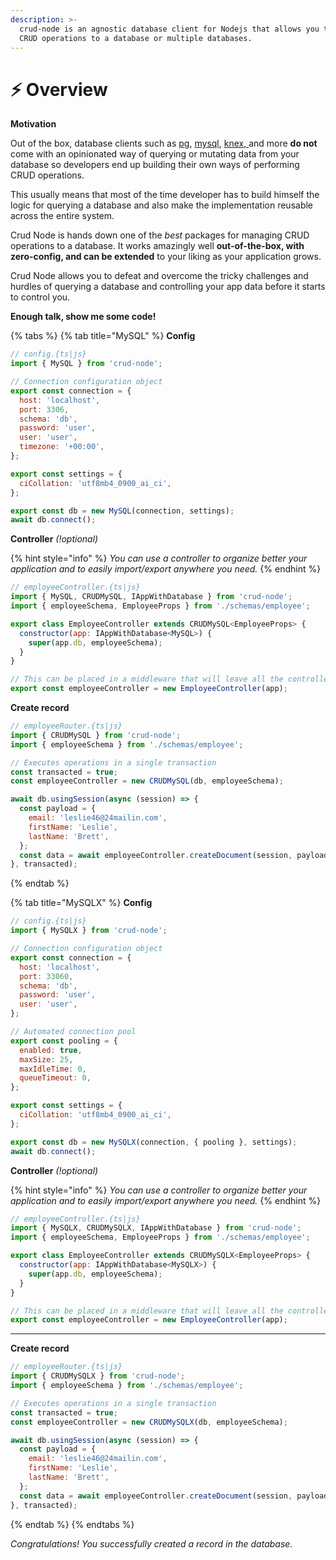 ```yaml
---
description: >-
  crud-node is an agnostic database client for Nodejs that allows you to perform
  CRUD operations to a database or multiple databases.
---
```


# ⚡ Overview

**Motivation**

Out of the box, database clients such as [pg](https://www.npmjs.com/package/pg), [mysql](https://www.npmjs.com/package/mysql2), [knex, ](http://knexjs.org/)and more **do not** come with an opinionated way of querying or mutating data from your database so developers end up building their own ways of performing CRUD operations.

This usually means that most of the time developer has to build himself the logic for querying a database and also make the implementation reusable across the entire system.

Crud Node is hands down one of the _best_ packages for managing CRUD operations to a database. It works amazingly well **out-of-the-box, with zero-config, and can be extended** to your liking as your application grows.

Crud Node allows you to defeat and overcome the tricky challenges and hurdles of querying a database and controlling your app data before it starts to control you.

**Enough talk, show me some code!**

{% tabs %}
{% tab title="MySQL" %}
**Config**&#x20;

```javascript
// config.{ts|js}
import { MySQL } from 'crud-node';

// Connection configuration object
export const connection = {
  host: 'localhost',
  port: 3306,
  schema: 'db',
  password: 'user',
  user: 'user',
  timezone: '+00:00',
};

export const settings = {
  ciCollation: 'utf8mb4_0900_ai_ci',
};

export const db = new MySQL(connection, settings);
await db.connect();
```



**Controller** _(!optional)_

{% hint style="info" %}
_You can use a controller to organize better your application and to easily import/export anywhere you need._
{% endhint %}

```javascript
// employeeController.{ts|js}
import { MySQL, CRUDMySQL, IAppWithDatabase } from 'crud-node';
import { employeeSchema, EmployeeProps } from './schemas/employee';

export class EmployeeController extends CRUDMySQL<EmployeeProps> {
  constructor(app: IAppWithDatabase<MySQL>) {
    super(app.db, employeeSchema);
  }
}

// This can be placed in a middleware that will leave all the controllers or can be called inside a route where you have access to app object.
export const employeeController = new EmployeeController(app);
```



**Create record**

```javascript
// employeeRouter.{ts|js}
import { CRUDMySQL } from 'crud-node';
import { employeeSchema } from './schemas/employee';

// Executes operations in a single transaction
const transacted = true;
const employeeController = new CRUDMySQL(db, employeeSchema);

await db.usingSession(async (session) => {
  const payload = {
    email: 'leslie46@24mailin.com',
    firstName: 'Leslie',
    lastName: 'Brett',
  };
  const data = await employeeController.createDocument(session, payload);
}, transacted);
```
{% endtab %}

{% tab title="MySQLX" %}
**Config**&#x20;

```javascript
// config.{ts|js}
import { MySQLX } from 'crud-node';

// Connection configuration object
export const connection = {
  host: 'localhost',
  port: 33060,
  schema: 'db',
  password: 'user',
  user: 'user',
};

// Automated connection pool
export const pooling = {
  enabled: true,
  maxSize: 25,
  maxIdleTime: 0,
  queueTimeout: 0,
};

export const settings = {
  ciCollation: 'utf8mb4_0900_ai_ci',
};

export const db = new MySQLX(connection, { pooling }, settings);
await db.connect();
```



**Controller** _(!optional)_

{% hint style="info" %}
_You can use a controller to organize better your application and to easily import/export anywhere you need._
{% endhint %}

```javascript
// employeeController.{ts|js}
import { MySQLX, CRUDMySQLX, IAppWithDatabase } from 'crud-node';
import { employeeSchema, EmployeeProps } from './schemas/employee';

export class EmployeeController extends CRUDMySQLX<EmployeeProps> {
  constructor(app: IAppWithDatabase<MySQLX>) {
    super(app.db, employeeSchema);
  }
}

// This can be placed in a middleware that will leave all the controllers or can be called inside a route where you have access to app object.
export const employeeController = new EmployeeController(app);
```

****

**Create record**

```javascript
// employeeRouter.{ts|js}
import { CRUDMySQLX } from 'crud-node';
import { employeeSchema } from './schemas/employee';

// Executes operations in a single transaction
const transacted = true;
const employeeController = new CRUDMySQLX(db, employeeSchema);

await db.usingSession(async (session) => {
  const payload = {
    email: 'leslie46@24mailin.com',
    firstName: 'Leslie',
    lastName: 'Brett',
  };
  const data = await employeeController.createDocument(session, payload);
}, transacted);
```
{% endtab %}
{% endtabs %}

_Congratulations! You successfully created a record in the database._
